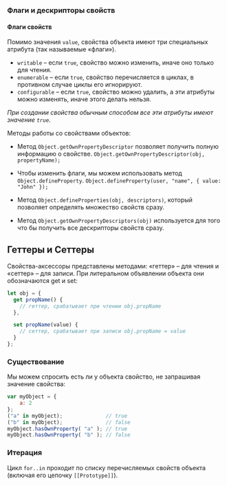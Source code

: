 

### Флаги и дескрипторы свойств

#### Флаги свойств
Помимо значения `value`, свойства объекта имеют три специальных атрибута (так называемые «флаги»).

- `writable` – если `true`, свойство можно изменить, 
  иначе оно только для чтения.
- `enumerable` – если `true`, свойство перечисляется в циклах, 
  в противном случае циклы его игнорируют.
- `configurable` – если `true`, свойство можно удалить, 
  а эти атрибуты можно изменять, иначе этого делать нельзя.
  
_При создании свойства обычным способом все эти атрибуты имеют значение `true`._

Методы работы со свойствами объектов:

- Метод `Object.getOwnPropertyDescriptor` позволяет получить полную информацию 
  о свойстве. `Object.getOwnPropertyDescriptor(obj, propertyName);`
  
- Чтобы изменить флаги, мы можем использовать метод
  `Object.defineProperty`. `Object.defineProperty(user, "name", { value: "John" });`
  
- Метод `Object.defineProperties(obj, descriptors)`, 
  который позволяет определять множество свойств сразу.
  
- Метод `Object.getOwnPropertyDescriptors(obj)` используется для того что бы 
  получить все дескрипторы свойств сразу.

## Геттеры и Сеттеры

Свойства-аксессоры представлены методами: «геттер» – для чтения и «сеттер» – для записи. 
При литеральном объявлении объекта они обозначаются get и set:

```js
let obj = {
  get propName() {
    // геттер, срабатывает при чтении obj.propName
  },

  set propName(value) {
    // сеттер, срабатывает при записи obj.propName = value
  }
};
```

### Существование

Мы можем спросить есть ли у объекта свойство, не запрашивая значение свойства:

```js
var myObject = {
    a: 2
};
("a" in myObject);	            // true
("b" in myObject);	            // false
myObject.hasOwnProperty( "a" );	// true
myObject.hasOwnProperty( "b" );	// false
```

### Итерация

Цикл `for..in` проходит по списку перечисляемых свойств объекта (включая его цепочку `[[Prototype]]`).



